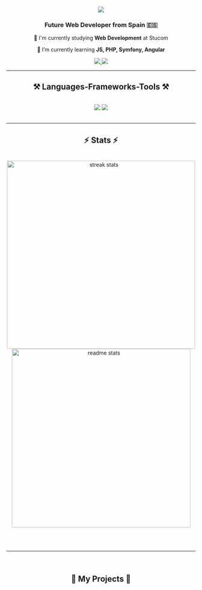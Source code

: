 <h1 align="center">
    <img src="https://readme-typing-svg.herokuapp.com?font=Exo&weight=600&size=40&duration=4000&pause=1000&color=0492C2&background=FFFFFF00&center=true&width=390&height=100&lines=%F0%9F%91%8B+Welcome!+%F0%9F%91%8B;%F0%9F%93%9A+I'm+Eric+Baena+%F0%9F%93%9A" />
    
    
</h1>

<h3 align="center">Future Web Developer from Spain 🇪🇸</h3>

<div align="center">
 
 🔭 I'm currently studying **Web Development** at Stucom
 
 🌱 I’m currently learning **JS, PHP, Symfony, Angular**

 </div>
 
<div align="center"> 
  <a href="mailto:ebaenac59@gmail.com">
    <img src="https://img.shields.io/badge/Gmail-333333?style=for-the-badge&logo=gmail&logoColor=red" />
  </a>
  <a href="https://linkedin.com/in/eric-baena/" target="_blank">
    <img src="https://img.shields.io/badge/LinkedIn-0077B5?style=for-the-badge&logo=linkedin&logoColor=white" target="_blank" />
  </a>
</div>

 <hr/>
 
<h2 align="center">⚒️ Languages-Frameworks-Tools ⚒️</h2>
<br/>
<div align="center">
    <img src="https://skillicons.dev/icons?i=html,css,vscode,github,figma,git" />
    <img src="https://skillicons.dev/icons?i=javascript,java,mysql,symfony,angular" /><br>
</div>

<br/>
<hr/>

<h2 align="center">⚡ Stats ⚡</h2>
<br>
<div align=center>
  <img width=500 src="https://github-readme-streak-stats-salesp07.vercel.app/?user=EricB-59&count_private=true&theme=react&border_radius=10" alt="streak stats"/>
  <img width=475 src="https://github-readme-stats-salesp07.vercel.app/api?username=EricB-59&count_private=true&show_icons=true&theme=react&rank_icon=github&border_radius=10" alt="readme stats" />
</div>

<br/><br/>

<hr/>
<br/>

<div align="center">
  <h2>🐍 My Projects 🐍</h2>
</div>

